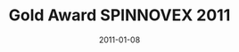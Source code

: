 ---
title: "Gold Award SPINNOVEX 2011"
date: "2011-01-08"
institution: "Singapore Polytechnic"
qualification: "Outstanding Project Gold Award (SPINNOVEX 2011)"
notes: ""
finished: false
---